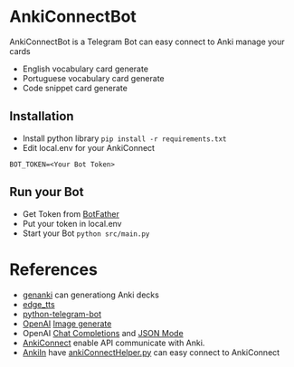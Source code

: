 # AnkiConnectBot
AnkiConnectBot is a Telegram Bot can easy connect to Anki manage your cards

* English vocabulary card generate
* Portuguese vocabulary card generate
* Code snippet card generate

## Installation

* Install python library `pip install -r requirements.txt`
* Edit local.env for your AnkiConnect
```
BOT_TOKEN=<Your Bot Token>
```


## Run your Bot

* Get Token from [BotFather](https://t.me/BotFather)
* Put your token in local.env
* Start your Bot `python src/main.py`


# References
* [genanki](https://github.com/kerrickstaley/genanki) can generationg Anki decks
* [edge_tts](https://github.com/rany2/edge-tts)
* [python-telegram-bot](https://docs.python-telegram-bot.org/en/v20.7/)
* [OpenAI](https://platform.openai.com/docs/api-reference) [Image generate](https://platform.openai.com/docs/guides/images/introduction)
* OpenAI [Chat Completions](https://platform.openai.com/docs/guides/text-generation/chat-completions-api) and [JSON Mode](https://platform.openai.com/docs/guides/text-generation/json-mode)
* [AnkiConnect](https://foosoft.net/projects/anki-connect/) enable API communicate with Anki.
* [AnkiIn](https://github.com/Clouder0/AnkiIn) have [ankiConnectHelper.py](https://github.com/Clouder0/AnkiIn/blob/main/AnkiIn/helper/ankiConnectHelper.py) can easy connect to AnkiConnect
